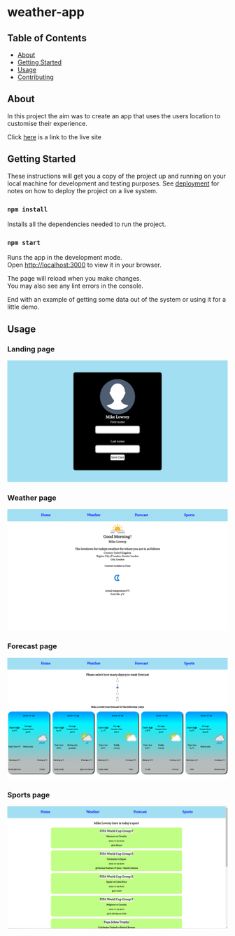 # weather-app

## Table of Contents

- [About](#about)
- [Getting Started](#getting_started)
- [Usage](#usage)
- [Contributing](../CONTRIBUTING.md)

## About <a name = "about"></a>

In this project the aim was to create an app that uses the users location to customise their experience.

Click <a href="https://connz17.github.io/weather-app/">here</a> is a link to the live site

## Getting Started <a name = "getting_started"></a>

These instructions will get you a copy of the project up and running on your local machine for development and testing purposes. See [deployment](#deployment) for notes on how to deploy the project on a live system.

### `npm install`

Installs all the dependencies needed to run the project.

### `npm start`

Runs the app in the development mode.\
Open [http://localhost:3000](http://localhost:3000) to view it in your browser.

The page will reload when you make changes.\
You may also see any lint errors in the console.

End with an example of getting some data out of the system or using it for a little demo.

## Usage <a name = "usage"></a>

 ### Landing page
 
<img src="./src/assets/images/landing page.png"/>

 ### Weather page
 
<img src="./src/assets/images/Weather page.png"/>

 ### Forecast page
 
<img src="./src/assets/images/forecast page.png"/>

 ### Sports page
 
<img src="./src/assets/images/Sports page.png"/>
